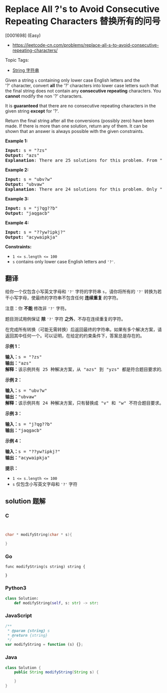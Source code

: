 # Replace All ?'s to Avoid Consecutive Repeating Characters 替换所有的问号

[0001698] (Easy)

- https://leetcode-cn.com/problems/replace-all-s-to-avoid-consecutive-repeating-characters/

Topic Tags:

- [String 字符串](https://leetcode-cn.com/tag/string/)

Given a string `s` containing only lower case English letters and the '?' character, convert **all** the '?' characters into lower case letters such that the final string does not contain any **consecutive repeating** characters. You **cannot** modify the non '?' characters.

It is **guaranteed** that there are no consecutive repeating characters in the given string **except** for '?'.

Return the final string after all the conversions (possibly zero) have been made. If there is more than one solution, return any of them. It can be shown that an answer is always possible with the given constraints.

**Example 1:**

<pre><strong>Input:</strong> s = "?zs"
<strong>Output:</strong> "azs"
<strong>Explanation</strong>: There are 25 solutions for this problem. From "azs" to "yzs", all are valid. Only "z" is an invalid modification as the string will consist of consecutive repeating characters in "zzs".</pre>

**Example 2:**

<pre><strong>Input:</strong> s = "ubv?w"
<strong>Output:</strong> "ubvaw"
<strong>Explanation</strong>: There are 24 solutions for this problem. Only "v" and "w" are invalid modifications as the strings will consist of consecutive repeating characters in "ubvvw" and "ubvww".
</pre>

**Example 3:**

<pre><strong>Input:</strong> s = "j?qg??b"
<strong>Output:</strong> "jaqgacb"
</pre>

**Example 4:**

<pre><strong>Input:</strong> s = "??yw?ipkj?"
<strong>Output:</strong> "acywaipkja"
</pre>

**Constraints:**

- `1 <= s.length <= 100`
- `s` contains only lower case English letters and `'?'`.

## 翻译

给你一个仅包含小写英文字母和 `'?'` 字符的字符串 `s`，请你将所有的 `'?'` 转换为若干小写字母，使最终的字符串不包含任何 **连续重复** 的字符。

注意：你 **不能** 修改非 `'?'` 字符。

题目测试用例保证 **除** `'?'` 字符 **之外**，不存在连续重复的字符。

在完成所有转换（可能无需转换）后返回最终的字符串。如果有多个解决方案，请返回其中任何一个。可以证明，在给定的约束条件下，答案总是存在的。

**示例 1：**

<pre><strong>输入：</strong>s = "?zs"
<strong>输出：</strong>"azs"
<strong>解释：</strong>该示例共有 25 种解决方案，从 "azs" 到 "yzs" 都是符合题目要求的。只有 "z" 是无效的修改，因为字符串 "zzs" 中有连续重复的两个 'z' 。</pre>

**示例 2：**

<pre><strong>输入：</strong>s = "ubv?w"
<strong>输出：</strong>"ubvaw"
<strong>解释：</strong>该示例共有 24 种解决方案，只有替换成 "v" 和 "w" 不符合题目要求。因为 "ubvvw" 和 "ubvww" 都包含连续重复的字符。
</pre>

**示例 3：**

<pre><strong>输入：</strong>s = "j?qg??b"
<strong>输出：</strong>"jaqgacb"
</pre>

**示例 4：**

<pre><strong>输入：</strong>s = "??yw?ipkj?"
<strong>输出：</strong>"acywaipkja"
</pre>

**提示：**

- `1 <= s.length <= 100`
- `s` 仅包含小写英文字母和 `'?'` 字符

## solution 题解

### C

```c


char * modifyString(char * s){

}
```

### Go

```golang
func modifyString(s string) string {

}
```

### Python3

```python
class Solution:
    def modifyString(self, s: str) -> str:
```

### JavaScript

```javascript
/**
 * @param {string} s
 * @return {string}
 */
var modifyString = function (s) {};
```

### Java

```java
class Solution {
    public String modifyString(String s) {

    }
}
```
